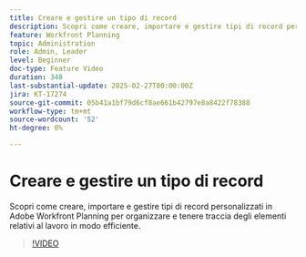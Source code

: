 ```yaml
---
title: Creare e gestire un tipo di record
description: Scopri come creare, importare e gestire tipi di record personalizzati in Adobe Workfront Planning per organizzare e tenere traccia degli elementi relativi al lavoro in modo efficiente.
feature: Workfront Planning
topic: Administration
role: Admin, Leader
level: Beginner
doc-type: Feature Video
duration: 348
last-substantial-update: 2025-02-27T00:00:00Z
jira: KT-17274
source-git-commit: 05b41a1bf79d6cf8ae661b42797e8a8422f78388
workflow-type: tm+mt
source-wordcount: '52'
ht-degree: 0%

---
```



# Creare e gestire un tipo di record

Scopri come creare, importare e gestire tipi di record personalizzati in Adobe Workfront Planning per organizzare e tenere traccia degli elementi relativi al lavoro in modo efficiente.

>[!VIDEO](https://video.tv.adobe.com/v/3447965/?learn=on&enablevpops)
